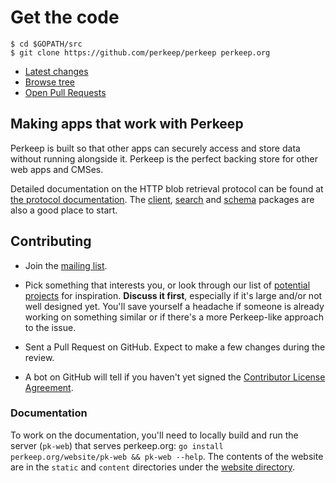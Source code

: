 # Get the code

    $ cd $GOPATH/src
    $ git clone https://github.com/perkeep/perkeep perkeep.org

-   [Latest changes](https://github.com/perkeep/perkeep/commits/master)
-   [Browse
    tree](https://github.com/perkeep/perkeep/tree/master/)
-   [Open Pull Requests](https://github.com/perkeep/perkeep/pulls)

## Making apps that work with Perkeep

Perkeep is built so that other apps can securely access and store
data without running alongside it. Perkeep is the perfect backing
store for other web apps and CMSes.

Detailed documentation on the HTTP blob retrieval protocol can be found at
[the protocol documentation](/doc/protocol). The [client](/pkg/client),
[search](/pkg/search) and [schema](/pkg/schema) packages are also a good
place to start.

## Contributing

-   Join the [mailing list](https://groups.google.com/group/perkeep).

-   Pick something that interests you, or look through our list of
    [potential projects](/doc/todo) for inspiration. **Discuss it
    first**, especially if it's large and/or not well designed yet.
    You'll save yourself a headache if someone is already working on
    something similar or if there's a more Perkeep-like approach to
    the issue.

-   Sent a Pull Request on GitHub. Expect to make a few changes during
    the review.

-   A bot on GitHub will tell if you haven't yet signed the
    [Contributor License Agreement](https://cla.developers.google.com).

### Documentation

To work on the documentation, you'll need to locally build and run the
server (`pk-web`) that serves perkeep.org: `go install perkeep.org/website/pk-web && pk-web --help`.
The contents of the website are in the `static` and `content`
directories under the [website directory](https://github.com/perkeep/perkeep/tree/master/website).
